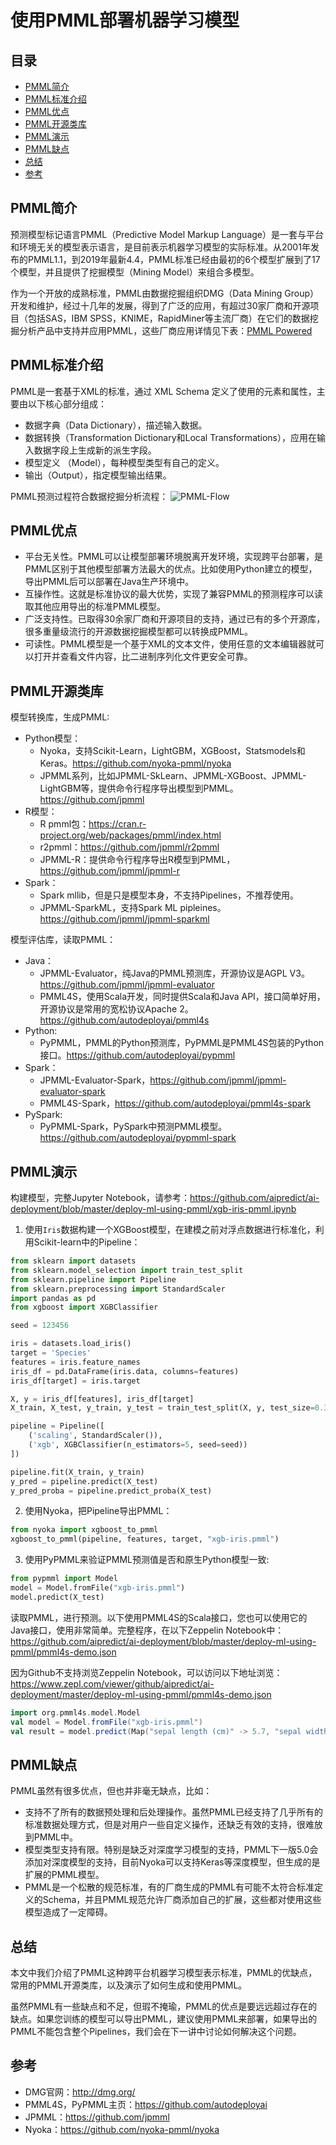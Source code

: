 # 使用PMML部署机器学习模型

## 目录
* [PMML简介](#PMML简介)
* [PMML标准介绍](#PMML标准介绍)
* [PMML优点](#PMML优点)
* [PMML开源类库](#PMML开源类库)
* [PMML演示](#PMML演示)
* [PMML缺点](#PMML缺点)
* [总结](#总结)
* [参考](#参考)

## PMML简介
预测模型标记语言PMML（Predictive Model Markup Language）是一套与平台和环境无关的模型表示语言，是目前表示机器学习模型的实际标准。从2001年发布的PMML1.1，到2019年最新4.4，PMML标准已经由最初的6个模型扩展到了17个模型，并且提供了挖掘模型（Mining Model）来组合多模型。

作为一个开放的成熟标准，PMML由数据挖掘组织DMG（Data Mining Group）开发和维护，经过十几年的发展，得到了广泛的应用，有超过30家厂商和开源项目（包括SAS，IBM SPSS，KNIME，RapidMiner等主流厂商）在它们的数据挖掘分析产品中支持并应用PMML，这些厂商应用详情见下表：[PMML Powered](http://dmg.org/pmml/products.html)

## PMML标准介绍
PMML是一套基于XML的标准，通过 XML Schema 定义了使用的元素和属性，主要由以下核心部分组成：
* 数据字典（Data Dictionary），描述输入数据。
* 数据转换（Transformation Dictionary和Local Transformations），应用在输入数据字段上生成新的派生字段。
* 模型定义 （Model），每种模型类型有自己的定义。
* 输出（Output），指定模型输出结果。

PMML预测过程符合数据挖掘分析流程：
![PMML-Flow](https://raw.githubusercontent.com/aipredict/ai-deployment/master/deploy-ml-using-pmml/pmml-flow.png)

## PMML优点
* 平台无关性。PMML可以让模型部署环境脱离开发环境，实现跨平台部署，是PMML区别于其他模型部署方法最大的优点。比如使用Python建立的模型，导出PMML后可以部署在Java生产环境中。
* 互操作性。这就是标准协议的最大优势，实现了兼容PMML的预测程序可以读取其他应用导出的标准PMML模型。
* 广泛支持性。已取得30余家厂商和开源项目的支持，通过已有的多个开源库，很多重量级流行的开源数据挖掘模型都可以转换成PMML。
* 可读性。PMML模型是一个基于XML的文本文件，使用任意的文本编辑器就可以打开并查看文件内容，比二进制序列化文件更安全可靠。

## PMML开源类库
模型转换库，生成PMML:
* Python模型：
    * Nyoka，支持Scikit-Learn，LightGBM，XGBoost，Statsmodels和Keras。https://github.com/nyoka-pmml/nyoka
    * JPMML系列，比如JPMML-SkLearn、JPMML-XGBoost、JPMML-LightGBM等，提供命令行程序导出模型到PMML。https://github.com/jpmml
* R模型：
    * R pmml包：https://cran.r-project.org/web/packages/pmml/index.html
    * r2pmml：https://github.com/jpmml/r2pmml
    * JPMML-R：提供命令行程序导出R模型到PMML，https://github.com/jpmml/jpmml-r
* Spark：
    * Spark mllib，但是只是模型本身，不支持Pipelines，不推荐使用。
    * JPMML-SparkML，支持Spark ML pipleines。https://github.com/jpmml/jpmml-sparkml

模型评估库，读取PMML：
* Java：
    * JPMML-Evaluator，纯Java的PMML预测库，开源协议是AGPL V3。https://github.com/jpmml/jpmml-evaluator
    * PMML4S，使用Scala开发，同时提供Scala和Java API，接口简单好用，开源协议是常用的宽松协议Apache 2。https://github.com/autodeployai/pmml4s
* Python:
    * PyPMML，PMML的Python预测库，PyPMML是PMML4S包装的Python接口。https://github.com/autodeployai/pypmml
* Spark：
    * JPMML-Evaluator-Spark，https://github.com/jpmml/jpmml-evaluator-spark
    * PMML4S-Spark，https://github.com/autodeployai/pmml4s-spark
* PySpark:
    * PyPMML-Spark，PySpark中预测PMML模型。https://github.com/autodeployai/pypmml-spark

## PMML演示
构建模型，完整Jupyter Notebook，请参考：https://github.com/aipredict/ai-deployment/blob/master/deploy-ml-using-pmml/xgb-iris-pmml.ipynb

1. 使用`Iris`数据构建一个XGBoost模型，在建模之前对浮点数据进行标准化，利用Scikit-learn中的Pipeline：
```python
from sklearn import datasets
from sklearn.model_selection import train_test_split
from sklearn.pipeline import Pipeline
from sklearn.preprocessing import StandardScaler
import pandas as pd
from xgboost import XGBClassifier

seed = 123456

iris = datasets.load_iris()
target = 'Species'
features = iris.feature_names
iris_df = pd.DataFrame(iris.data, columns=features)
iris_df[target] = iris.target

X, y = iris_df[features], iris_df[target]
X_train, X_test, y_train, y_test = train_test_split(X, y, test_size=0.33, random_state=seed)

pipeline = Pipeline([
    ('scaling', StandardScaler()), 
    ('xgb', XGBClassifier(n_estimators=5, seed=seed))
])

pipeline.fit(X_train, y_train)
y_pred = pipeline.predict(X_test)
y_pred_proba = pipeline.predict_proba(X_test)
```
2. 使用Nyoka，把Pipeline导出PMML：
```python
from nyoka import xgboost_to_pmml
xgboost_to_pmml(pipeline, features, target, "xgb-iris.pmml")
```

3. 使用PyPMML来验证PMML预测值是否和原生Python模型一致:
```python
from pypmml import Model
model = Model.fromFile("xgb-iris.pmml")
model.predict(X_test)
```

读取PMML，进行预测。以下使用PMML4S的Scala接口，您也可以使用它的Java接口，使用非常简单。完整程序，在以下Zeppelin Notebook中：https://github.com/aipredict/ai-deployment/blob/master/deploy-ml-using-pmml/pmml4s-demo.json

因为Github不支持浏览Zeppelin Notebook，可以访问以下地址浏览：https://www.zepl.com/viewer/github/aipredict/ai-deployment/master/deploy-ml-using-pmml/pmml4s-demo.json

```scala
import org.pmml4s.model.Model
val model = Model.fromFile("xgb-iris.pmml")
val result = model.predict(Map("sepal length (cm)" -> 5.7, "sepal width (cm)" -> 4.4, "petal length (cm)" -> 1.5, "petal width (cm)" -> 0.4))
```

## PMML缺点
PMML虽然有很多优点，但也并非毫无缺点，比如：
* 支持不了所有的数据预处理和后处理操作。虽然PMML已经支持了几乎所有的标准数据处理方式，但是对用户一些自定义操作，还缺乏有效的支持，很难放到PMML中。
* 模型类型支持有限。特别是缺乏对深度学习模型的支持，PMML下一版5.0会添加对深度模型的支持，目前Nyoka可以支持Keras等深度模型，但生成的是扩展的PMML模型。
* PMML是一个松散的规范标准，有的厂商生成的PMML有可能不太符合标准定义的Schema，并且PMML规范允许厂商添加自己的扩展，这些都对使用这些模型造成了一定障碍。


## 总结
本文中我们介绍了PMML这种跨平台机器学习模型表示标准，PMML的优缺点，常用的PMML开源类库，以及演示了如何生成和使用PMML。

虽然PMML有一些缺点和不足，但瑕不掩瑜，PMML的优点是要远远超过存在的缺点。如果您训练的模型可以导出PMML，建议使用PMML来部署，如果导出的PMML不能包含整个Pipelines，我们会在下一讲中讨论如何解决这个问题。

## 参考
* DMG官网：http://dmg.org/
* PMML4S，PyPMML主页：https://github.com/autodeployai
* JPMML：https://github.com/jpmml
* Nyoka：https://github.com/nyoka-pmml/nyoka
